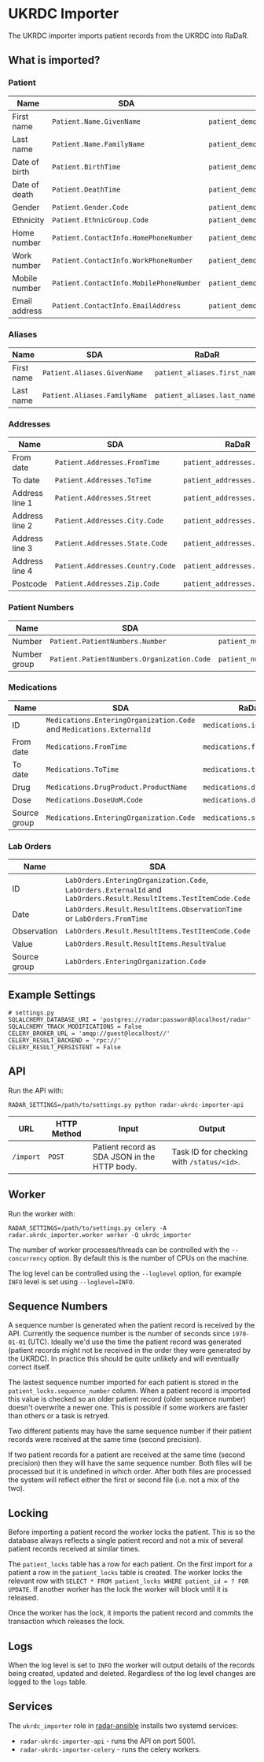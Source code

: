 # UKRDC Importer

The UKRDC importer imports patient records from the UKRDC into RaDaR.

## What is imported?

### Patient

| Name          | SDA                                     | RaDaR                                |
|---------------|-----------------------------------------|--------------------------------------|
| First name    | `Patient.Name.GivenName`                | `patient_demographics.first_name`    |
| Last name     | `Patient.Name.FamilyName`               | `patient_demographics.last_name`     |
| Date of birth | `Patient.BirthTime`                     | `patient_demographics.date_of_birth` |
| Date of death | `Patient.DeathTime`                     | `patient_demographics.date_of_death` |
| Gender        | `Patient.Gender.Code`                   | `patient_demographics.gender`        |
| Ethnicity     | `Patient.EthnicGroup.Code`              | `patient_demographics.ethnicity`     |
| Home number   | `Patient.ContactInfo.HomePhoneNumber`   | `patient_demographics.home_number`   |
| Work number   | `Patient.ContactInfo.WorkPhoneNumber`   | `patient_demographics.work_number`   |
| Mobile number | `Patient.ContactInfo.MobilePhoneNumber` | `patient_demographics.mobile_number` |
| Email address | `Patient.ContactInfo.EmailAddress`      | `patient_demographics.email_address` |

### Aliases

| Name       | SDA                          | RaDaR                        |
|------------|------------------------------|------------------------------|
| First name | `Patient.Aliases.GivenName`  | `patient_aliases.first_name` |
| Last name  | `Patient.Aliases.FamilyName` | `patient_aliases.last_name`  |

### Addresses

| Name           | SDA                              | RaDaR                         |
|----------------|----------------------------------|-------------------------------|
| From date      | `Patient.Addresses.FromTime`     | `patient_addresses.from_date` |
| To date        | `Patient.Addresses.ToTime`       | `patient_addresses.to_date`   |
| Address line 1 | `Patient.Addresses.Street`       | `patient_addresses.address1` |
| Address line 2 | `Patient.Addresses.City.Code`    | `patient_addresses.address2` |
| Address line 3 | `Patient.Addresses.State.Code`   | `patient_addresses.address3` |
| Address line 4 | `Patient.Addresses.Country.Code` | `patient_addresses.address4` |
| Postcode       | `Patient.Addresses.Zip.Code`     | `patient_addresses.postcode`  |

### Patient Numbers

| Name         | SDA                                        | RaDaR                          |
|--------------|--------------------------------------------|--------------------------------|
| Number       | `Patient.PatientNumbers.Number`            | `patient_numbers.number`       |
| Number group | `Patient.PatientNumbers.Organization.Code` | `patient_numbers.number_group` |

### Medications

| Name         | SDA                                                                  | RaDaR                      |
|--------------|----------------------------------------------------------------------|----------------------------|
| ID           | `Medications.EnteringOrganization.Code` and `Medications.ExternalId` | `medications.id`           |
| From date    | `Medications.FromTime`                                               | `medications.from_date`    |
| To date      | `Medications.ToTime`                                                 | `medications.to_date`      |
| Drug         | `Medications.DrugProduct.ProductName`                                | `medications.drug_text`    |
| Dose         | `Medications.DoseUoM.Code`                                           | `medications.dose_text`    |
| Source group | `Medications.EnteringOrganization.Code`                              | `medications.source_group` |

### Lab Orders

| Name         | SDA                                                                                                                | RaDaR                    |
|--------------|--------------------------------------------------------------------------------------------------------------------|--------------------------|
| ID           | `LabOrders.EnteringOrganization.Code`, `LabOrders.ExternalId` and `LabOrders.Result.ResultItems.TestItemCode.Code` | `results.id`             |
| Date         | `LabOrders.Result.ResultItems.ObservationTime` or `LabOrders.FromTime`                                             | `results.date`           |
| Observation  | `LabOrders.Result.ResultItems.TestItemCode.Code`                                                                   | `results.observation_id` |
| Value        | `LabOrders.Result.ResultItems.ResultValue`                                                                         | `results.value`          |
| Source group | `LabOrders.EnteringOrganization.Code`                                                                              | `results.source_group`   |

## Example Settings

```
# settings.py
SQLALCHEMY_DATABASE_URI = 'postgres://radar:password@localhost/radar'
SQLALCHEMY_TRACK_MODIFICATIONS = False
CELERY_BROKER_URL = 'amqp://guest@localhost//'
CELERY_RESULT_BACKEND = 'rpc://'
CELERY_RESULT_PERSISTENT = False
```

## API

Run the API with:

```
RADAR_SETTINGS=/path/to/settings.py python radar-ukrdc-importer-api
```

| URL            | HTTP Method | Input                                          | Output                                    |
|----------------|-------------|------------------------------------------------|-------------------------------------------|
| `/import`      | `POST`      | Patient record as SDA JSON in the HTTP body.   | Task ID for checking with `/status/<id>`. |

## Worker

Run the worker with:

```
RADAR_SETTINGS=/path/to/settings.py celery -A radar.ukrdc_importer.worker worker -Q ukrdc_importer
```

The number of worker processes/threads can be controlled with the `--concurrency` option. By default this is the number of CPUs on the machine.

The log level can be controlled using the `--loglevel` option, for example `INFO` level is set using `--loglevel=INFO`.

## Sequence Numbers

A sequence number is generated when the patient record is received by the API.
Currently the sequence number is the number of seconds since `1970-01-01` (UTC).
Ideally we'd use the time the patient record was generated (patient records might not be received in the order they were generated by the UKRDC).
In practice this should be quite unlikely and will eventually correct itself.

The lastest sequence number imported for each patient is stored in the `patient_locks.sequence_number` column.
When a patient record is imported this value is checked so an older patient record (older sequence number) doesn't overwrite a newer one.
This is possible if some workers are faster than others or a task is retryed.

Two different patients may have the same sequence number if their patient records were received at the same time (second precision).

If two patient records for a patient are received at the same time (second precision) then they will have the same sequence number.
Both files will be processed but it is undefined in which order.
After both files are processed the system will reflect either the first or second file (i.e. not a mix of the two).

## Locking

Before importing a patient record the worker locks the patient.
This is so the database always reflects a single patient record and not a mix of several patient records received at similar times.

The `patient_locks` table has a row for each patient.
On the first import for a patient a row in the `patient_locks` table is created.
The worker locks the relevant row with `SELECT * FROM patient_locks WHERE patient_id = ? FOR UPDATE`.
If another worker has the lock the worker will block until it is released.

Once the worker has the lock, it imports the patient record and commits the transaction which releases the lock.

## Logs

When the log level is set to `INFO` the worker will output details of the records being created, updated and deleted.
Regardless of the log level changes are logged to the `logs` table.

## Services

The `ukrdc_importer` role in [radar-ansible](https://github.com/renalreg/radar-ansible) installs two systemd services:

* `radar-ukrdc-importer-api` - runs the API on port 5001.
* `radar-ukrdc-importer-celery` - runs the celery workers.
